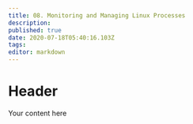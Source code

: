 ```yaml
---
title: 08. Monitoring and Managing Linux Processes
description: 
published: true
date: 2020-07-18T05:40:16.103Z
tags: 
editor: markdown
---
```


# Header
Your content here